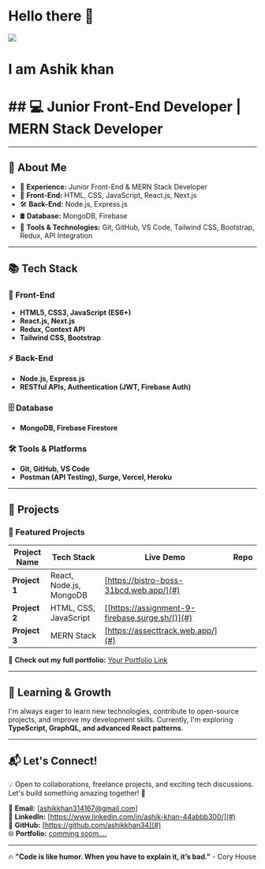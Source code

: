 # Hello there 👋

![](https://i.ibb.co.com/8nCq0SLY/wallpaper.png)

<h1>I am Ashik khan</h1>

<h1>## 💻 Junior Front-End Developer | MERN Stack Developer  </h1>

---

## 📌 About Me  
- 🚀 **Experience:** Junior Front-End & MERN Stack Developer  
- 🎨 **Front-End:** HTML, CSS, JavaScript, React.js, Next.js  
- 🛠️ **Back-End:** Node.js, Express.js  
- 🛢️ **Database:** MongoDB, Firebase  
- 🔧 **Tools & Technologies:** Git, GitHub, VS Code, Tailwind CSS, Bootstrap, Redux, API Integration  

---

## 📚 Tech Stack  

### 🚀 Front-End  
- **HTML5, CSS3, JavaScript (ES6+)**  
- **React.js, Next.js**  
- **Redux, Context API**  
- **Tailwind CSS, Bootstrap**  

### ⚡ Back-End  
- **Node.js, Express.js**  
- **RESTful APIs, Authentication (JWT, Firebase Auth)**  

### 🗄️ Database  
- **MongoDB, Firebase Firestore**  

### 🛠️ Tools & Platforms  
- **Git, GitHub, VS Code**  
- **Postman (API Testing), Surge, Vercel, Heroku**  

---


## 📌 Projects  

### 🌟 Featured Projects  
| Project Name  | Tech Stack | Live Demo | Repo |
|--------------|-----------|-----------|------|
| **Project 1** | React, Node.js, MongoDB | [https://bistro-boss-31bcd.web.app/](#)  |
| **Project 2** | HTML, CSS, JavaScript | [[https://assignment-9-firebase.surge.sh/()](#)|
| **Project 3** | MERN Stack | [https://assecttrack.web.app/](#) |

🚀 **Check out my full portfolio:** [Your Portfolio Link](#)  

---

## 📖 Learning & Growth  
I'm always eager to learn new technologies, contribute to open-source projects, and improve my development skills. Currently, I'm exploring **TypeScript, GraphQL, and advanced React patterns**.  

---


## 📬 Let's Connect!  

💡 Open to collaborations, freelance projects, and exciting tech discussions. Let's build something amazing together! 🚀  

📩 **Email:** [ashikkhan314167@gmail.com]  
🔗 **LinkedIn:** [https://www.linkedin.com/in/ashik-khan-44abbb300/](#)  
🐙 **GitHub:** [https://github.com/ashikkhan34](#)  
🌐 **Portfolio:** [comming soom....](#)  

---

🔥 **"Code is like humor. When you have to explain it, it’s bad."** - Cory House  
